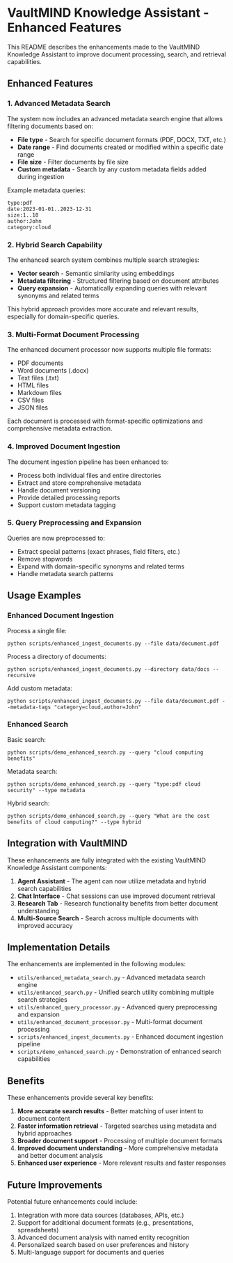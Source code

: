 # VaultMIND Knowledge Assistant - Enhanced Features

This README describes the enhancements made to the VaultMIND Knowledge Assistant to improve document processing, search, and retrieval capabilities.

## Enhanced Features

### 1. Advanced Metadata Search

The system now includes an advanced metadata search engine that allows filtering documents based on:

- **File type** - Search for specific document formats (PDF, DOCX, TXT, etc.)
- **Date range** - Find documents created or modified within a specific date range
- **File size** - Filter documents by file size
- **Custom metadata** - Search by any custom metadata fields added during ingestion

Example metadata queries:
```
type:pdf
date:2023-01-01..2023-12-31
size:1..10
author:John
category:cloud
```

### 2. Hybrid Search Capability

The enhanced search system combines multiple search strategies:

- **Vector search** - Semantic similarity using embeddings
- **Metadata filtering** - Structured filtering based on document attributes
- **Query expansion** - Automatically expanding queries with relevant synonyms and related terms

This hybrid approach provides more accurate and relevant results, especially for domain-specific queries.

### 3. Multi-Format Document Processing

The enhanced document processor now supports multiple file formats:

- PDF documents
- Word documents (.docx)
- Text files (.txt)
- HTML files
- Markdown files
- CSV files
- JSON files

Each document is processed with format-specific optimizations and comprehensive metadata extraction.

### 4. Improved Document Ingestion

The document ingestion pipeline has been enhanced to:

- Process both individual files and entire directories
- Extract and store comprehensive metadata
- Handle document versioning
- Provide detailed processing reports
- Support custom metadata tagging

### 5. Query Preprocessing and Expansion

Queries are now preprocessed to:

- Extract special patterns (exact phrases, field filters, etc.)
- Remove stopwords
- Expand with domain-specific synonyms and related terms
- Handle metadata search patterns

## Usage Examples

### Enhanced Document Ingestion

Process a single file:
```
python scripts/enhanced_ingest_documents.py --file data/document.pdf
```

Process a directory of documents:
```
python scripts/enhanced_ingest_documents.py --directory data/docs --recursive
```

Add custom metadata:
```
python scripts/enhanced_ingest_documents.py --file data/document.pdf --metadata-tags "category=cloud,author=John"
```

### Enhanced Search

Basic search:
```
python scripts/demo_enhanced_search.py --query "cloud computing benefits"
```

Metadata search:
```
python scripts/demo_enhanced_search.py --query "type:pdf cloud security" --type metadata
```

Hybrid search:
```
python scripts/demo_enhanced_search.py --query "What are the cost benefits of cloud computing?" --type hybrid
```

## Integration with VaultMIND

These enhancements are fully integrated with the existing VaultMIND Knowledge Assistant components:

1. **Agent Assistant** - The agent can now utilize metadata and hybrid search capabilities
2. **Chat Interface** - Chat sessions can use improved document retrieval
3. **Research Tab** - Research functionality benefits from better document understanding
4. **Multi-Source Search** - Search across multiple documents with improved accuracy

## Implementation Details

The enhancements are implemented in the following modules:

- `utils/enhanced_metadata_search.py` - Advanced metadata search engine
- `utils/enhanced_search.py` - Unified search utility combining multiple search strategies
- `utils/enhanced_query_processor.py` - Advanced query preprocessing and expansion
- `utils/enhanced_document_processor.py` - Multi-format document processing
- `scripts/enhanced_ingest_documents.py` - Enhanced document ingestion pipeline
- `scripts/demo_enhanced_search.py` - Demonstration of enhanced search capabilities

## Benefits

These enhancements provide several key benefits:

1. **More accurate search results** - Better matching of user intent to document content
2. **Faster information retrieval** - Targeted searches using metadata and hybrid approaches
3. **Broader document support** - Processing of multiple document formats
4. **Improved document understanding** - More comprehensive metadata and better document analysis
5. **Enhanced user experience** - More relevant results and faster responses

## Future Improvements

Potential future enhancements could include:

1. Integration with more data sources (databases, APIs, etc.)
2. Support for additional document formats (e.g., presentations, spreadsheets)
3. Advanced document analysis with named entity recognition
4. Personalized search based on user preferences and history
5. Multi-language support for documents and queries
